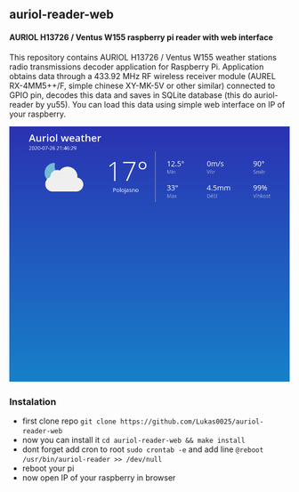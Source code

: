 ## auriol-reader-web
#### AURIOL H13726 / Ventus W155 raspberry pi reader with web interface

This repository contains AURIOL H13726 / Ventus W155 weather stations radio transmissions decoder application for Raspberry Pi. Application obtains data through a 433.92 MHz RF wireless receiver module (AUREL RX-4MM5++/F, simple chinese XY-MK-5V or other similar) connected to GPIO pin, decodes this data and saves in SQLite database (this do auriol-reader by yu55). You can load this data using simple web interface on IP of your raspberry.

![auriol-reader-web-screenshot.png](screens/pc.png?raw=true "View of data received from AURIOL H13726 weather station via web")

### Instalation

 * first clone repo `git clone https://github.com/Lukas0025/auriol-reader-web`
 * now you can install it `cd auriol-reader-web && make install`
 * dont forget add cron to root `sudo crontab -e` and add line `@reboot /usr/bin/auriol-reader >> /dev/null`
 * reboot your pi
 * now open IP of your raspberry in browser
